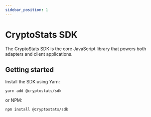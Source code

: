 ```yaml
---
sidebar_position: 1
---
```


# CryptoStats SDK

The CryptoStats SDK is the core JavaScript library that powers both adapters and client applications.

## Getting started

Install the SDK using Yarn:

```
yarn add @cryptostats/sdk
```

or NPM:

```
npm install @cryptostats/sdk
```
